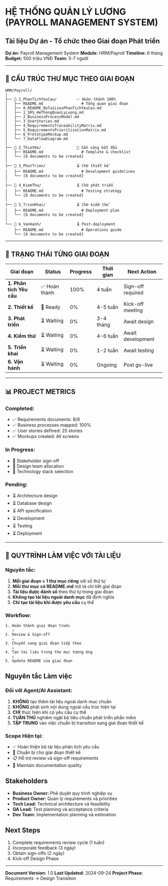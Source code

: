 # HỆ THỐNG QUẢN LÝ LƯƠNG (PAYROLL MANAGEMENT SYSTEM)
## Tài liệu Dự án - Tổ chức theo Giai đoạn Phát triển

**Dự án:** Payroll Management System
**Module:** HRM/Payroll
**Timeline:** 6 tháng
**Budget:** 500 triệu VNĐ
**Team:** 5-7 người

---

## 📁 CẤU TRÚC THƯ MỤC THEO GIAI ĐOẠN

```
HRM/Payroll/
│
├── 📂 1_PhanTichYeuCau/         ✅ Hoàn thành 100%
│   ├── README.md                 # Tổng quan giai đoạn
│   ├── 0_README_BoTaiLieuPhanTichYeuCau.md
│   ├── 1_SRS_HeThongQuanLyLuong.md
│   ├── 2_BusinessProcessModel.md
│   ├── 3_UserStories.md
│   ├── 4_RequirementsTraceabilityMatrix.md
│   ├── 5_RequirementsPrioritizationMatrix.md
│   ├── 6_PrototypeMockup.md
│   └── 7_DataFlowDiagram.md
│
├── 📂 2_ThietKe/                🎯 Sẵn sàng bắt đầu
│   ├── README.md                 # Template & checklist
│   └── [8 documents to be created]
│
├── 📂 3_PhatTrien/              ⏳ Chờ thiết kế
│   ├── README.md                 # Development guidelines
│   └── [8 documents to be created]
│
├── 📂 4_KiemThu/                ⏳ Chờ phát triển
│   ├── README.md                 # Testing strategy
│   └── [8 documents to be created]
│
├── 📂 5_TrienKhai/              ⏳ Chờ kiểm thử
│   ├── README.md                 # Deployment plan
│   └── [8 documents to be created]
│
└── 📂 6_VanHanh/                ⏳ Post-deployment
    ├── README.md                 # Operations guide
    └── [8 documents to be created]
```

---

## 🎯 TRẠNG THÁI TỪNG GIAI ĐOẠN

| Giai đoạn | Status | Progress | Thời gian | Next Action |
|-----------|--------|----------|-----------|-------------|
| **1. Phân tích Yêu cầu** | ✅ Hoàn thành | 100% | 4 tuần | Sign-off required |
| **2. Thiết kế** | 🎯 Ready | 0% | 4-5 tuần | Kick-off meeting |
| **3. Phát triển** | ⏳ Waiting | 0% | 3-4 tháng | Await design |
| **4. Kiểm thử** | ⏳ Waiting | 0% | 4-6 tuần | Await development |
| **5. Triển khai** | ⏳ Waiting | 0% | 1-2 tuần | Await testing |
| **6. Vận hành** | ⏳ Waiting | 0% | Ongoing | Post go-live |

---

## 📊 PROJECT METRICS

### Completed:
- ✅ Requirements documents: 8/8
- ✅ Business processes mapped: 100%
- ✅ User stories defined: 25 stories
- ✅ Mockups created: All screens

### In Progress:
- 🔄 Stakeholder sign-off
- 🔄 Design team allocation
- 🔄 Technology stack selection

### Pending:
- ⏳ Architecture design
- ⏳ Database design
- ⏳ API specification
- ⏳ Development
- ⏳ Testing
- ⏳ Deployment

---

## 🔄 QUYTRÌNH LÀM VIỆC VỚI TÀI LIỆU

### Nguyên tắc:
1. **Mỗi giai đoạn = 1 thư mục riêng** với số thứ tự
2. **Mỗi thư mục có README.md** mô tả chi tiết giai đoạn
3. **Tài liệu được đánh số** theo thứ tự trong giai đoạn
4. **Không tạo tài liệu ngoài danh mục** đã định nghĩa
5. **Chỉ tạo tài liệu khi được yêu cầu** cụ thể

### Workflow:
```
1. Hoàn thành giai đoạn trước
   ↓
2. Review & Sign-off
   ↓
3. Chuyển sang giai đoạn tiếp theo
   ↓
4. Tạo tài liệu trong thư mục tương ứng
   ↓
5. Update README của giai đoạn
```

## Nguyên tắc Làm việc

### Đối với Agent/AI Assistant:
1. **KHÔNG** tạo thêm tài liệu ngoài danh mục chuẩn
2. **KHÔNG** phát sinh nội dung ngoài cấu trúc hiện tại
3. **CHỈ** thực hiện khi có yêu cầu cụ thể
4. **TUÂN THỦ** nghiêm ngặt bộ tiêu chuẩn phát triển phần mềm
5. **TẬP TRUNG** vào việc chuẩn bị transition sang giai đoạn thiết kế

### Scope Hiện tại:
- ✅ Hoàn thiện bộ tài liệu phân tích yêu cầu
- 🎯 Chuẩn bị cho giai đoạn thiết kế
- 📋 Hỗ trợ review và sign-off requirements
- 🔄 Maintain documentation quality

## Stakeholders
- **Business Owner:** Phê duyệt quy trình nghiệp vụ
- **Product Owner:** Quản lý requirements và priorities
- **Tech Lead:** Technical architecture và feasibility
- **QA Lead:** Test planning và acceptance criteria
- **Dev Team:** Implementation planning và estimation

## Next Steps
1. Complete requirements review cycle (1 tuần)
2. Incorporate feedback (3 ngày)
3. Obtain sign-offs (2 ngày)
4. Kick-off Design Phase

---
**Document Version:** 1.0
**Last Updated:** 2024-09-24
**Project Phase:** Requirements → Design Transition